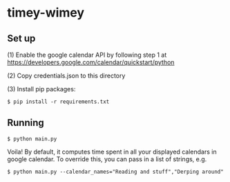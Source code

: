 # timey-wimey

## Set up

(1) Enable the google calendar API by following step 1
at https://developers.google.com/calendar/quickstart/python 

(2) Copy credentials.json to this directory

(3) Install pip packages:

```
$ pip install -r requirements.txt
```

## Running

```
$ python main.py
```

Voila! By default, it computes time spent in all your displayed calendars in google calendar. To override this, you can
pass in a list of strings, e.g.

```
$ python main.py --calendar_names="Reading and stuff","Derping around"
```
